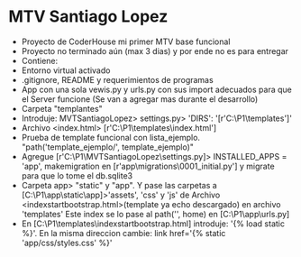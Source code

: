 # MTV Santiago Lopez

- Proyecto de CoderHouse mi primer MTV base funcional
- Proyecto no terminado aún (max 3 dias) y por ende no es para entregar
- Contiene:
- Entorno virtual activado
- .gitignore, README y requerimientos de programas
- App con una sola vewis.py y urls.py <home> con sus import adecuados para que  el Server funcione (Se van a agregar mas durante el desarrollo)
- Carpeta "templantes"
- Introduje: MVTSantiagoLopez> settings.py> 'DIRS': '[r'C:\P1\templates']'
- Archivo <index.html> [r'C:\P1\templates\index.html']
- Prueba de template funcional con lista_ejemplo. "path('template_ejemplo/', template_ejemplo)"
- Agregue [r'C:\P1\MVTSantiagoLopez\settings.py]> INSTALLED_APPS = 'app', makemigration en [r'app\migrations\0001_initial.py'] y migrate para que lo tome el db.sqlite3
- Carpeta  app> "static" y "app". Y pase las carpetas a [C:\P1\app\static\app\]>'assets', 'css' y 'js' de
Archivo <indexstartbootstrap.html>(template ya echo descargado) en  archivo 'templates'
Este index se lo pase al path('', home) en [C:\P1\app\urls.py]
- En [C:\P1\templates\indexstartbootstrap.html] introduje: '{% load static %}'.
En la misma direccion cambie: link href='{% static 'app/css/styles.css' %}'
